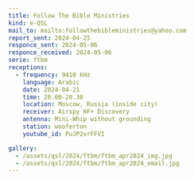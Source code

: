 ```yaml
---
title: Follow The Bible Ministries
kind: e-QSL
mail_to: mailto:followthebibleministries@yahoo.com
report_sent: 2024-04-25
responce_sent: 2024-05-06
responce_received: 2024-05-06
serie: ftbm
receptions:
  - frequency: 9410 kHz
    language: Arabic
    date: 2024-04-21
    time: 20.00-20.30
    location: Moscow, Russia (inside city)
    receiver: Airspy HF+ Discovery
    antenna: Mini-Whip without grounding
    station: wooferton
    youtube_id: PuJP2vrFFVI

gallery:
  - /assets/qsl/2024/ftbm/ftbm_apr2024_img.jpg
  - /assets/qsl/2024/ftbm/ftbm_apr2024_email.jpg
---
```

